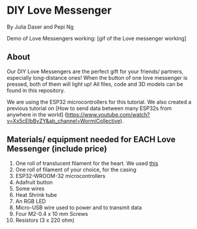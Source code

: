 # DIY Love Messenger
By Julia Daser and Pepi Ng

Demo of Love Messengers working:
[gif of the Love messenger working]

## About 
Our DIY Love Messengers are the perfect gift for your friends/ partners, especially long-distance ones! When the button of one love messenger is pressed, both of them will light up! All files, code and 3D models can be found in this repository.

We are using the ESP32 microcontrollers for this tutorial. We also created a previous tutorial on [How to send data between many ESP32s from anywhere in the world] (https://www.youtube.com/watch?v=Xx5cEIbBvZY&ab_channel=WormiCollective).

## Materials/ equipment needed for EACH Love Messenger (include price) 
1. One roll of translucent filament for the heart. We used [this](https://www.elegoo.com/products/elegoo-pla-filament-1-75mm-3d-printer-filament-1kg-spool-2-2-lbs?currency=USD&variant=41070433435696&utm_medium=cpc&utm_source=google&utm_campaign=Google%20Shopping&stkn=0ecb254324d1&gad_source=1&gclid=CjwKCAiAzJOtBhALEiwAtwj8ts-R_T5OdutASB50cKdbf90s-47HiCjKZybQpqPGfl86xcRwGrMpqBoCVn8QAvD_BwE)
2. One roll of filament of your choice, for the casing
3. ESP32-WROOM-32 microcontrollers
4. Adafruit button
5. Some wires
6. Heat Shrink tube
7. An RGB LED
8. Micro-USB wire used to power and to transmit data
9. Four M2-0.4 x 10 mm Screws
10. Resistors (3 x 220 ohm)

